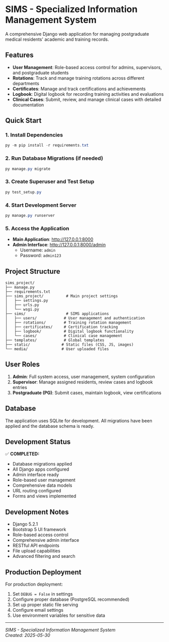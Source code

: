 # SIMS - Specialized Information Management System

A comprehensive Django web application for managing postgraduate medical residents' academic and training records.

## Features

- **User Management**: Role-based access control for admins, supervisors, and postgraduate students
- **Rotations**: Track and manage training rotations across different departments
- **Certificates**: Manage and track certifications and achievements
- **Logbook**: Digital logbook for recording training activities and evaluations
- **Clinical Cases**: Submit, review, and manage clinical cases with detailed documentation

## Quick Start

### 1. Install Dependencies
```powershell
py -m pip install -r requirements.txt
```

### 2. Run Database Migrations (if needed)
```powershell
py manage.py migrate
```

### 3. Create Superuser and Test Setup
```powershell
py test_setup.py
```

### 4. Start Development Server
```powershell
py manage.py runserver
```

### 5. Access the Application
- **Main Application**: http://127.0.0.1:8000
- **Admin Interface**: http://127.0.0.1:8000/admin
  - Username: `admin`
  - Password: `admin123`

## Project Structure

```
sims_project/
├── manage.py
├── requirements.txt
├── sims_project/          # Main project settings
│   ├── settings.py
│   ├── urls.py
│   └── wsgi.py
├── sims/                  # SIMS applications
│   ├── users/            # User management and authentication
│   ├── rotations/        # Training rotation management
│   ├── certificates/     # Certification tracking
│   ├── logbook/          # Digital logbook functionality
│   └── cases/            # Clinical case management
├── templates/            # Global templates
├── static/              # Static files (CSS, JS, images)
└── media/               # User uploaded files
```

## User Roles

1. **Admin**: Full system access, user management, system configuration
2. **Supervisor**: Manage assigned residents, review cases and logbook entries
3. **Postgraduate (PG)**: Submit cases, maintain logbook, view certifications

## Database

The application uses SQLite for development. All migrations have been applied and the database schema is ready.

## Development Status

✅ **COMPLETED:**
- Database migrations applied
- All Django apps configured
- Admin interface ready
- Role-based user management
- Comprehensive data models
- URL routing configured
- Forms and views implemented

## Development Notes

- Django 5.2.1
- Bootstrap 5 UI framework
- Role-based access control
- Comprehensive admin interface
- RESTful API endpoints
- File upload capabilities
- Advanced filtering and search

## Production Deployment

For production deployment:
1. Set `DEBUG = False` in settings
2. Configure proper database (PostgreSQL recommended)
3. Set up proper static file serving
4. Configure email settings
5. Use environment variables for sensitive data

---
*SIMS - Specialized Information Management System*  
*Created: 2025-05-30*
